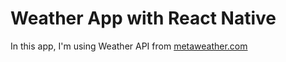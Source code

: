 # Weather App with React Native

In this app, I'm using Weather API from [metaweather.com](https://www.metaweather.com)
